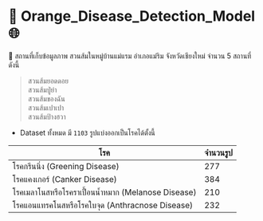 # :orange: Orange_Disease_Detection_Model :globe_with_meridians:
:motor_scooter: สถานที่เก็บข้อมูลภาพ สวนส้มในหมู่บ้านแม่แรม อำเภอแม่ริม จังหวัดเชียงใหม่ จำนวน 5 สถานที่ดังนี้ 

> สวนส้มยอดดอย \
> สวนส้มปู่ย่า  \
> สวนส้มของฉัน  \
> สวนส้มเปาเปา  \
> สวนส้มป้างฮวา  

-  Dataset ทั้งหมด มี `1103` รูปแบ่งออกเป็นโรคได้ตั้งนี้

โรค | จำนวนรูป
------------ | -------------
โรคกรีนนิ่ง (Greening Disease)                      | 277      
โรคแคงเกอร์ (Canker Disease)                      | 384      
โรคเมลาโนสหรือโรคราเปื้อนน้ำหมาก (Melanose Disease)  | 210      
โรคแอนแทรคโนสหรือโรคใบจุด (Anthracnose Disease)   | 232       
  
